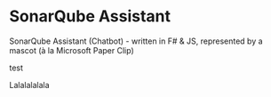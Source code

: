 SonarQube Assistant
===================

SonarQube Assistant (Chatbot) - written in F# & JS, represented by a mascot (à la Microsoft Paper Clip)

test


Lalalalalala
